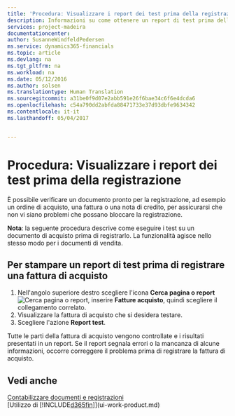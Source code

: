 ```yaml
---
title: 'Procedura: Visualizzare i report dei test prima della registrazione | Documenti Microsoft'
description: Informazioni su come ottenere un report di test prima della registrazione.
services: project-madeira
documentationcenter: 
author: SusanneWindfeldPedersen
ms.service: dynamics365-financials
ms.topic: article
ms.devlang: na
ms.tgt_pltfrm: na
ms.workload: na
ms.date: 05/12/2016
ms.author: solsen
ms.translationtype: Human Translation
ms.sourcegitcommit: a31be0f9d07e2abb591e26f6bae34c6f6e4dcda6
ms.openlocfilehash: c54a790dd2abfda88471733e37d93dbfe9634342
ms.contentlocale: it-it
ms.lasthandoff: 05/04/2017


---
```

# <a name="how-to-view-test-reports-before-posting"></a>Procedura: Visualizzare i report dei test prima della registrazione
È possibile verificare un documento pronto per la registrazione, ad esempio un ordine di acquisto, una fattura o una nota di credito, per assicurarsi che non vi siano problemi che possano bloccare la registrazione.

**Nota**: la seguente procedura descrive come eseguire i test su un documento di acquisto prima di registrarlo. La funzionalità agisce nello stesso modo per i documenti di vendita.

## <a name="to-print-a-test-report-before-posting-a-purchase-invoice"></a>Per stampare un report di test prima di registrare una fattura di acquisto
1. Nell'angolo superiore destro scegliere l'icona **Cerca pagina o report** ![Cerca pagina o report](media/ui-search/search_small.png "icona Cerca pagina o report"), inserire **Fatture acquisto**, quindi scegliere il collegamento correlato.
2. Visualizzare la fattura di acquisto che si desidera testare.
3. Scegliere l'azione **Report test**.  

Tutte le parti della fattura di acquisto vengono controllate e i risultati presentati in un report. Se il report segnala errori o la mancanza di alcune informazioni, occorre correggere il problema prima di registrare la fattura di acquisto.

## <a name="see-also"></a>Vedi anche
[Contabilizzare documenti e registrazioni](ui-post-documents-journals.md)  
[Utilizzo di [!INCLUDE[d365fin](includes/d365fin_md.md)]](ui-work-product.md)


